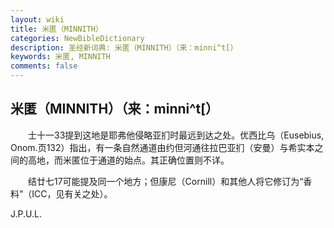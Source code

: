 ```yaml
---
layout: wiki
title: 米匿（MINNITH）
categories: NewBibleDictionary
description: 圣经新词典: 米匿（MINNITH）（来：minni^t[）
keywords: 米匿, MINNITH
comments: false
---
```


## 米匿（MINNITH）（来：minni^t[）

　　士十一33提到这地是耶弗他侵略亚扪时最远到达之处。优西比乌（Eusebius, Onom.页132）指出，有一条自然通道由约但河通往拉巴亚扪（安曼）与希实本之间的高地，而米匿位于通道的始点。其正确位置则不详。

　　结廿七17可能提及同一个地方；但康尼（Cornill）和其他人将它修订为“香料”（ICC，见有关之处）。

J.P.U.L.








